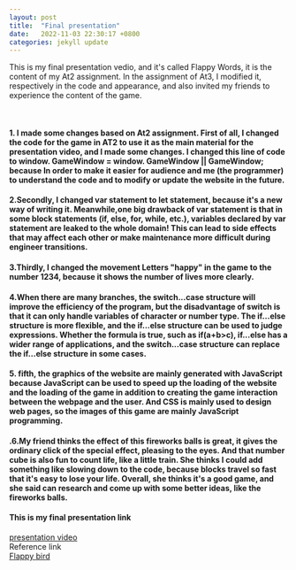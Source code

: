 ```yaml
---
layout: post
title:  "Final presentation"
date:   2022-11-03 22:30:17 +0800
categories: jekyll update
---
```


This is my final presentation vedio, and it's called Flappy Words, it is the content of my At2 assignment. In the assignment of At3, I modified it, respectively in the code and appearance, and also invited my friends to experience the content of the game.

<br>
<h4>1. I made some changes based on At2 assignment.
First of all, I changed the code for the game in AT2 to use it as the main material for the presentation video,   and I made some changes.
I changed this line of code to window.  GameWindow = window.  GameWindow || GameWindow;
because In order to make it easier for audience and me (the programmer) to understand the code and to modify or update the website in   the future.
<br>
<h4>2.Secondly, I changed var statement to let statement,   because it's a new way of writing it.   Meanwhile,one big drawback of var statement is that in some block statements (if, else,   for, while, etc.), variables declared by var statement are leaked to the whole domain! This can lead to side effects that may affect each other or make maintenance more difficult during engineer transitions.
<br>
<h4>3.Thirdly, I changed the movement Letters "happy" in the game to the number 1234,   because it shows the number of lives more clearly.
<br>
<h4>4.When there are many branches, the switch...case structure will improve the efficiency of the program, but the disadvantage of switch is that it can only handle variables of character or number type. The if...else structure is more flexible, and the if...else structure can be used to judge expressions. Whether the formula is true, such as if(a+b>c), if...else has a wider range of applications, and the switch...case structure can replace the if...else structure in some cases.
<br>
<h4>5. fifth, the graphics of the website are mainly generated with JavaScript because JavaScript can be used to speed up the loading of the website and the loading of the game in addition to creating the game interaction between the webpage and the user. And CSS is mainly used to design web pages, so the images of this game are mainly JavaScript programming.
<br>
<h4>.6.My friend thinks the effect of this fireworks balls is great, it gives the ordinary click of the special effect, pleasing to the eyes. And that number cube is also fun to count life, like a little train. She thinks I could add something like slowing down to the code, because blocks travel so fast that it's easy to lose your life. Overall, she thinks it's a good game, and she said can research and come up with some better ideas, like the fireworks balls.
<h4>This is my final presentation link</h4>
<a href="https://youtu.be/Il86d0GQhiY">presentation video</a>
<br>
Reference link
<br>
<a href="https://www.youtube.com/watch?v=fQoJZuBwrkU">Flappy bird</a>
<br>

[jekyll-docs]: https://jekyllrb.com/docs/home
[jekyll-gh]:   https://github.com/jekyll/jekyll
[jekyll-talk]: https://talk.jekyllrb.com/

